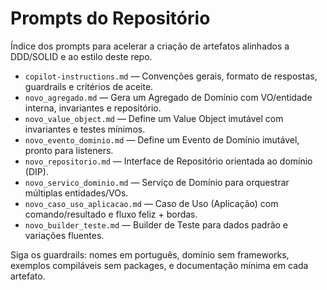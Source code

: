 # Prompts do Repositório

Índice dos prompts para acelerar a criação de artefatos alinhados a DDD/SOLID e ao estilo deste repo.

- `copilot-instructions.md` — Convenções gerais, formato de respostas, guardrails e critérios de aceite.
- `novo_agregado.md` — Gera um Agregado de Domínio com VO/entidade interna, invariantes e repositório.
- `novo_value_object.md` — Define um Value Object imutável com invariantes e testes mínimos.
- `novo_evento_dominio.md` — Define um Evento de Domínio imutável, pronto para listeners.
- `novo_repositorio.md` — Interface de Repositório orientada ao domínio (DIP).
- `novo_servico_dominio.md` — Serviço de Domínio para orquestrar múltiplas entidades/VOs.
- `novo_caso_uso_aplicacao.md` — Caso de Uso (Aplicação) com comando/resultado e fluxo feliz + bordas.
- `novo_builder_teste.md` — Builder de Teste para dados padrão e variações fluentes.

Siga os guardrails: nomes em português, domínio sem frameworks, exemplos compiláveis sem packages, e documentação mínima em cada artefato.
